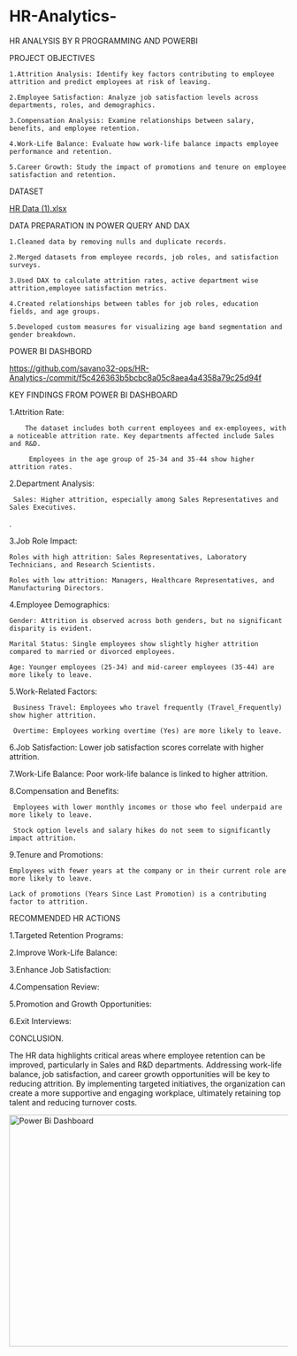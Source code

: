 # HR-Analytics-
HR ANALYSIS BY R PROGRAMMING AND POWERBI

PROJECT OBJECTIVES

    1.Attrition Analysis: Identify key factors contributing to employee attrition and predict employees at risk of leaving.

    2.Employee Satisfaction: Analyze job satisfaction levels across departments, roles, and demographics.

    3.Compensation Analysis: Examine relationships between salary, benefits, and employee retention.

    4.Work-Life Balance: Evaluate how work-life balance impacts employee performance and retention.

    5.Career Growth: Study the impact of promotions and tenure on employee satisfaction and retention.
	 
	 

DATASET

 [HR Data (1).xlsx](https://github.com/user-attachments/files/21360002/HR.Data.1.xlsx)
 
 

DATA PREPARATION IN POWER QUERY AND DAX

    1.Cleaned data by removing nulls and duplicate records.
	 
    2.Merged datasets from employee records, job roles, and satisfaction surveys.
	 
    3.Used DAX to calculate attrition rates, active department wise attrition,employee satisfaction metrics.
	 
    4.Created relationships between tables for job roles, education fields, and age groups.
	 
    5.Developed custom measures for visualizing age band segmentation and gender breakdown.
		
POWER BI DASHBORD

https://github.com/savano32-ops/HR-Analytics-/commit/f5c426363b5bcbc8a05c8aea4a4358a79c25d94f


KEY FINDINGS FROM POWER BI DASHBOARD

  1.Attrition Rate:

        The dataset includes both current employees and ex-employees, with a noticeable attrition rate. Key departments affected include Sales and R&D.

         Employees in the age group of 25-34 and 35-44 show higher attrition rates.

2.Department Analysis:

     Sales: Higher attrition, especially among Sales Representatives and Sales Executives.

.

 3.Job Role Impact:

    Roles with high attrition: Sales Representatives, Laboratory Technicians, and Research Scientists.

    Roles with low attrition: Managers, Healthcare Representatives, and Manufacturing Directors.

 4.Employee Demographics:

    Gender: Attrition is observed across both genders, but no significant disparity is evident.

    Marital Status: Single employees show slightly higher attrition compared to married or divorced employees.

    Age: Younger employees (25-34) and mid-career employees (35-44) are more likely to leave.

  5.Work-Related Factors:

     Business Travel: Employees who travel frequently (Travel_Frequently) show higher attrition.

     Overtime: Employees working overtime (Yes) are more likely to leave.

  6.Job Satisfaction: Lower job satisfaction scores correlate with higher attrition.

  7.Work-Life Balance: Poor work-life balance is linked to higher attrition.

  8.Compensation and Benefits:

     Employees with lower monthly incomes or those who feel underpaid are more likely to leave.

     Stock option levels and salary hikes do not seem to significantly impact attrition.

 9.Tenure and Promotions:

    Employees with fewer years at the company or in their current role are more likely to leave.

    Lack of promotions (Years Since Last Promotion) is a contributing factor to attrition.


RECOMMENDED HR ACTIONS

 1.Targeted Retention Programs:

 2.Improve Work-Life Balance:

 3.Enhance Job Satisfaction:

 4.Compensation Review:

 5.Promotion and Growth Opportunities:

 6.Exit Interviews:  

 CONCLUSION.

 The HR data highlights critical areas where employee retention can be improved, particularly in Sales and R&D departments. Addressing work-life balance, job satisfaction, and career growth opportunities will be key to reducing attrition. By implementing targeted initiatives, the organization can create a more supportive and engaging workplace, ultimately retaining top talent and reducing turnover costs.


<img width="735" height="419" alt="Power Bi Dashboard" src="https://github.com/user-attachments/assets/a15cefe8-a388-46ac-a60f-c9e5cb04a3bc" />




